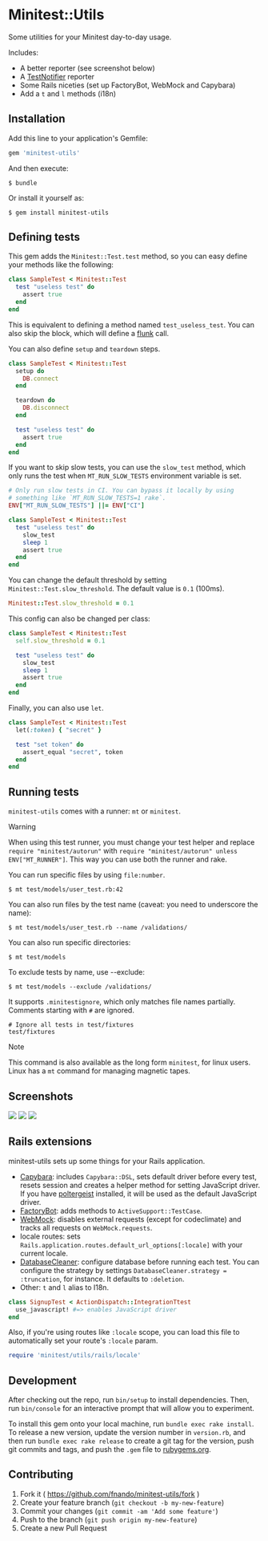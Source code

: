 # Minitest::Utils

Some utilities for your Minitest day-to-day usage.

Includes:

- A better reporter (see screenshot below)
- A [TestNotifier](http://github.com/fnando/test_notifier) reporter
- Some Rails niceties (set up FactoryBot, WebMock and Capybara)
- Add a `t` and `l` methods (i18n)

## Installation

Add this line to your application's Gemfile:

```ruby
gem 'minitest-utils'
```

And then execute:

    $ bundle

Or install it yourself as:

    $ gem install minitest-utils

## Defining tests

This gem adds the `Minitest::Test.test` method, so you can easy define your
methods like the following:

```ruby
class SampleTest < Minitest::Test
  test "useless test" do
    assert true
  end
end
```

This is equivalent to defining a method named `test_useless_test`. You can also
skip the block, which will define a
[flunk](https://github.com/seattlerb/minitest/blob/77120c5b2511c4665610cda06c8058c801b28e7f/lib/minitest/assertions.rb#L477-L480)
call.

You can also define `setup` and `teardown` steps.

```ruby
class SampleTest < Minitest::Test
  setup do
    DB.connect
  end

  teardown do
    DB.disconnect
  end

  test "useless test" do
    assert true
  end
end
```

If you want to skip slow tests, you can use the `slow_test` method, which only
runs the test when `MT_RUN_SLOW_TESTS` environment variable is set.

```ruby
# Only run slow tests in CI. You can bypass it locally by using
# something like `MT_RUN_SLOW_TESTS=1 rake`.
ENV["MT_RUN_SLOW_TESTS"] ||= ENV["CI"]

class SampleTest < Minitest::Test
  test "useless test" do
    slow_test
    sleep 1
    assert true
  end
end
```

You can change the default threshold by setting `Minitest::Test.slow_threshold`.
The default value is `0.1` (100ms).

```ruby
Minitest::Test.slow_threshold = 0.1
```

This config can also be changed per class:

```ruby
class SampleTest < Minitest::Test
  self.slow_threshold = 0.1

  test "useless test" do
    slow_test
    sleep 1
    assert true
  end
end
```

Finally, you can also use `let`.

```ruby
class SampleTest < Minitest::Test
  let(:token) { "secret" }

  test "set token" do
    assert_equal "secret", token
  end
end
```

## Running tests

`minitest-utils` comes with a runner: `mt` or `minitest`.

> [!WARNING]
>
> When using this test runner, you must change your test helper and replace
> `require "minitest/autorun"` with
> `require "minitest/autorun" unless ENV["MT_RUNNER"]`. This way you can use
> both the runner and rake.

You can run specific files by using `file:number`.

```console
$ mt test/models/user_test.rb:42
```

You can also run files by the test name (caveat: you need to underscore the
name):

```console
$ mt test/models/user_test.rb --name /validations/
```

You can also run specific directories:

```console
$ mt test/models
```

To exclude tests by name, use --exclude:

```console
$ mt test/models --exclude /validations/
```

It supports `.minitestignore`, which only matches file names partially. Comments
starting with `#` are ignored.

```
# Ignore all tests in test/fixtures
test/fixtures
```

> [!NOTE]
>
> This command is also available as the long form `minitest`, for linux users.
> Linux has a `mt` command for managing magnetic tapes.

## Screenshots

![](https://raw.githubusercontent.com/fnando/minitest-utils/main/screenshots/detect-slow-tests.png)
![](https://raw.githubusercontent.com/fnando/minitest-utils/main/screenshots/replay-command.png)
![](https://raw.githubusercontent.com/fnando/minitest-utils/main/screenshots/slow-tests.png)

## Rails extensions

minitest-utils sets up some things for your Rails application.

- [Capybara](https://github.com/jnicklas/capybara): includes `Capybara::DSL`,
  sets default driver before every test, resets session and creates a helper
  method for setting JavaScript driver. If you have
  [poltergeist](https://github.com/teampoltergeist/poltergeist) installed, it
  will be used as the default JavaScript driver.
- [FactoryBot](https://github.com/thoughtbot/factory_bot): adds methods to
  `ActiveSupport::TestCase`.
- [WebMock](https://github.com/bblimke/webmock): disables external requests
  (except for codeclimate) and tracks all requests on `WebMock.requests`.
- locale routes: sets `Rails.application.routes.default_url_options[:locale]`
  with your current locale.
- [DatabaseCleaner](https://github.com/DatabaseCleaner/database_cleaner):
  configure database before running each test. You can configure the strategy by
  settings `DatabaseCleaner.strategy = :truncation`, for instance. It defaults
  to `:deletion`.
- Other: `t` and `l` alias to I18n.

```ruby
class SignupTest < ActionDispatch::IntegrationTtest
  use_javascript! #=> enables JavaScript driver
end
```

Also, if you're using routes like `:locale` scope, you can load this file to
automatically set your route's `:locale` param.

```ruby
require 'minitest/utils/rails/locale'
```

## Development

After checking out the repo, run `bin/setup` to install dependencies. Then, run
`bin/console` for an interactive prompt that will allow you to experiment.

To install this gem onto your local machine, run `bundle exec rake install`. To
release a new version, update the version number in `version.rb`, and then run
`bundle exec rake release` to create a git tag for the version, push git commits
and tags, and push the `.gem` file to [rubygems.org](https://rubygems.org).

## Contributing

1. Fork it ( https://github.com/fnando/minitest-utils/fork )
2. Create your feature branch (`git checkout -b my-new-feature`)
3. Commit your changes (`git commit -am 'Add some feature'`)
4. Push to the branch (`git push origin my-new-feature`)
5. Create a new Pull Request

